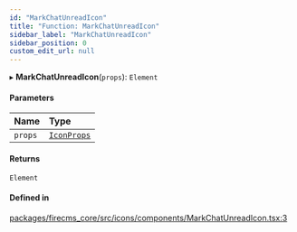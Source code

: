 ```yaml
---
id: "MarkChatUnreadIcon"
title: "Function: MarkChatUnreadIcon"
sidebar_label: "MarkChatUnreadIcon"
sidebar_position: 0
custom_edit_url: null
---
```


▸ **MarkChatUnreadIcon**(`props`): `Element`

#### Parameters

| Name | Type |
| :------ | :------ |
| `props` | [`IconProps`](../types/IconProps.md) |

#### Returns

`Element`

#### Defined in

[packages/firecms_core/src/icons/components/MarkChatUnreadIcon.tsx:3](https://github.com/FireCMSco/firecms/blob/d45f3739/packages/firecms_core/src/icons/components/MarkChatUnreadIcon.tsx#L3)
